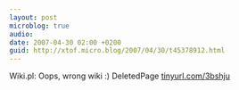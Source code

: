```yaml
---
layout: post
microblog: true
audio: 
date: 2007-04-30 02:00 +0200
guid: http://xtof.micro.blog/2007/04/30/t45378912.html
---
```

Wiki.pl: Oops, wrong wiki :) DeletedPage [tinyurl.com/3bshju](http://tinyurl.com/3bshju)
